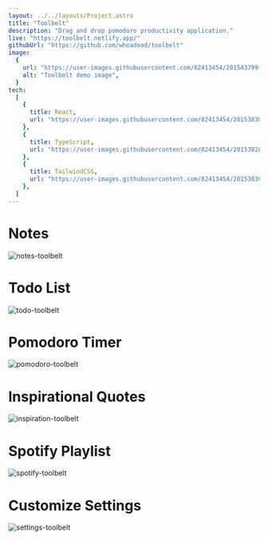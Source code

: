 ```yaml
---
layout: ../../layouts/Project.astro
title: "Toolbelt"
description: "Drag and drop pomodoro productivity application."
live: "https://toolbelt.netlify.app/"
githubUrl: "https://github.com/whoadood/toolbelt"
image:
  {
    url: "https://user-images.githubusercontent.com/82413454/201543799-da68af16-5835-4624-87f1-5dbdb9ede7c9.png",
    alt: "Toolbelt demo image",
  }
tech:
  [
    {
      title: React,
      url: "https://user-images.githubusercontent.com/82413454/201538305-478bcc0b-8d60-4989-ac43-376836060306.svg",
    },
    {
      title: TypeScript,
      url: "https://user-images.githubusercontent.com/82413454/201538286-f5eec681-c586-4fbb-90d8-b5037cfd2bed.svg",
    },
    {
      title: TailwindCSS,
      url: "https://user-images.githubusercontent.com/82413454/201538300-3f2d9faf-41ee-4ae5-b4af-c934e13e143d.svg",
    },
  ]
---
```


# Notes

![notes-toolbelt](https://user-images.githubusercontent.com/82413454/196057568-4d1dc7e9-ae1f-42b8-95dc-ec25937cbd57.png)<br />

# Todo List

![todo-toolbelt](https://user-images.githubusercontent.com/82413454/196057585-87799f83-6b35-42ca-82cd-7ccea86ade0f.png)<br />

# Pomodoro Timer

![pomodoro-toolbelt](https://user-images.githubusercontent.com/82413454/196057625-bf8c6d4b-f3bc-43cd-85ad-27e9b8c8b91b.png)<br />

# Inspirational Quotes

![inspiration-toolbelt](https://user-images.githubusercontent.com/82413454/196057572-100acc62-5f0f-4f10-aa8e-d5feb81123ed.png)<br />

# Spotify Playlist

![spotify-toolbelt](https://user-images.githubusercontent.com/82413454/196057575-01af60b4-c683-40f1-9fec-5c1bc38fbee8.png)<br />

# Customize Settings

![settings-toolbelt](https://user-images.githubusercontent.com/82413454/196057643-a7db2392-c8b4-4c71-a34e-0a2ac1014119.png)<br />
